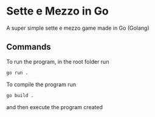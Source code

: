 # Sette e Mezzo in Go

A super simple sette e mezzo game made in Go (Golang)

## Commands

To run the program, in the root folder run 

```bash
go run .
```

To compile the program run

```bash
go build .
```

and then execute the program created
